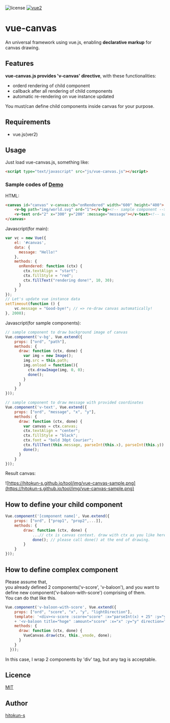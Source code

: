 ![license](https://img.shields.io/github/license/mashape/apistatus.svg)
[![vue2](https://img.shields.io/badge/vue-2.x-brightgreen.svg)](https://vuejs.org/)

vue-canvas
===

An universal framework using vue.js, enabling **declarative markup** for canvas drawing.

## Features

**vue-canvas.js provides 'v-canvas' directive**, with these functionalities:

- orderd rendering of child component
- callback after all rendering of child components
- automatic re-rendering on vue instance updated

You must/can define child components inside canvas for your purpose.  

## Requirements

- vue.js(ver2)

## Usage

Just load vue-canvas.js, something like:  
```html
<script type="text/javascript" src="js/vue-canvas.js"></script>
```
### Sample codes of [Demo](https://hitokun-s.github.io/tool/vue-canvas.html)

HTML:  
```html
<canvas id="canvas" v-canvas:cb="onRendered" width="600" height="400">
    <v-bg path="img/world.svg" ord="1"></v-bg><!-- sample component -->
    <v-text ord="2" x="300" y="200" :message="message"></v-text><!-- sample component -->
</canvas>
```

Javascript(for main):  
```javascript
var vc = new Vue({
    el: '#canvas',
    data: {
      message: "Hello!"
    },
    methods: {
      onRendered: function (ctx) {
        ctx.textAlign = "start";
        ctx.fillStyle = "red";
        ctx.fillText("rendering done!", 10, 30);
      }
    }
});
// Let's update vue instance data
setTimeout(function () {
    vc.message = "Good-bye!"; // => re-draw canvas automatically!
}, 2000);
```

Javascript(for sample components):
```javascript
// sample component to draw background image of canvas 
Vue.component('v-bg', Vue.extend({
    props: ["ord", "path"],
    methods: {
      draw: function (ctx, done) {
        var img = new Image();
        img.src = this.path;
        img.onload = function(){
          ctx.drawImage(img, 0, 0);
          done();
        }
      }
    }
}));

// sample component to draw message with provided coordinates
Vue.component('v-text', Vue.extend({
    props: ["ord", "message", "x", "y"],
    methods: {
      draw: function (ctx, done) {
        var canvas = ctx.canvas;
        ctx.textAlign = "center";
        ctx.fillStyle = "black";
        ctx.font = "bold 30pt Courier";
        ctx.fillText(this.message, parseInt(this.x), parseInt(this.y));
        done();
      }
    }
}));
``` 

Result canvas:  

![https://hitokun-s.github.io/tool/img/vue-canvas-sample.png](https://hitokun-s.github.io/tool/img/vue-canvas-sample.png)

## How to define your child component

```javascript
Vue.component('[component name]', Vue.extend({
    props: ["ord", ["prop1", "prop2",...]],
    methods: {
        draw: function (ctx, done) {
            ...// ctx is canvas context. draw with ctx as you like here.
            done(); // please call done() at the end of drawing.
        }
    }
}));
``` 

## How to define complex component

Please assume that,  
you already defined 2 components('v-score', 'v-baloon'), and you want to define new component('v-baloon-with-score') comprising of them.  
You can do that like this.  

```javascript
Vue.component('v-baloon-with-score', Vue.extend({
    props: ["ord", "score", "x", "y", "lightDirection"],
    template: '<div><v-score :score="score" :x="parseInt(x) + 25" :y="y - 45" light-direction="left" ord="2"></v-score>'
    + '<v-baloon title="hoge" :amount="score" :x="x" :y="y" direction="left" ord="1"></v-baloon></div>',
    methods: {
      draw: function (ctx, done) {
        VueCanvas.draw(ctx, this._vnode, done);
      }
    }
  }));
```

In this case, I wrap 2 components by 'div' tag, but any tag is acceptable.

## Licence

[MIT](https://github.com/hitokun-s/vue-canvas/blob/master/LICENCE.txt)

## Author

[hitokun-s](https://github.com/hitokun-s)
   
